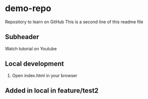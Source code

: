 # demo-repo

Repository to learn on GitHub
This is a second line of this readme file

## Subheader

Watch tutorial on Youtube

## Local development

1. Open index.html in your browser

## Added in local in feature/test2